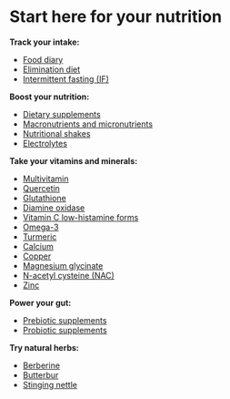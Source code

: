 # Start here for your nutrition

**Track your intake:**

* [Food diary](./food-diary)
* [Elimination diet](./elimination-diet)
* [Intermittent fasting (IF)](./intermittent-fasting)

**Boost your nutrition:**

* [Dietary supplements](./dietary-supplements)
* [Macronutrients and micronutrients](./macronutrients-and-micronutrients)
* [Nutritional shakes](./nutritional-shakes)
* [Electrolytes](./electrolytes)

**Take your vitamins and minerals:** 

* [Multivitamin](./multivitamin)
* [Quercetin](./quercetin)
* [Glutathione](./glutathione)
* [Diamine oxidase](./diamine-oxidase)
* [Vitamin C low-histamine forms](./vitamin-c-low-histamine-forms)
* [Omega-3](./omega-3)
* [Turmeric](./turmeric)
* [Calcium](./calcium)
* [Copper](./copper)
* [Magnesium glycinate](./magnesium-glycinate)
* [N-acetyl cysteine (NAC)](./n-acetyl-cysteine)
* [Zinc](./zinc)

**Power your gut:**

* [Prebiotic supplements](./prebiotic-supplements)
* [Probiotic supplements](./probiotic-supplements)

**Try natural herbs:** 

* [Berberine](./berberine)
* [Butterbur](./butterbur)
* [Stinging nettle](./stinging-nettle)

